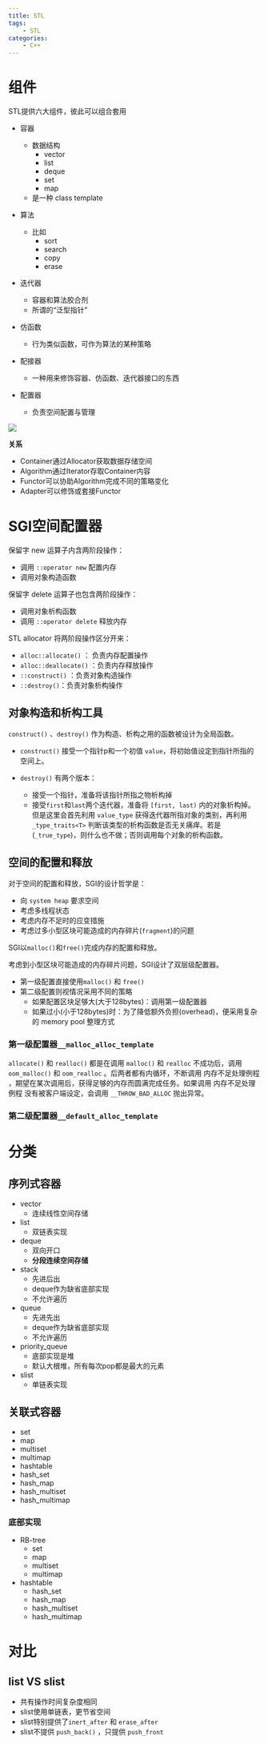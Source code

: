 ```yaml
---
title: STL
tags:
	- STL
categories:
	- C++
---
```


# 组件

STL提供六大组件，彼此可以组合套用

- 容器
  - 数据结构
    - vector
    - list
    - deque
    - set
    - map
  - 是一种 class template
- 算法
  - 比如
    - sort
    - search
    - copy
    - erase
- 迭代器
  - 容器和算法胶合剂
  - 所谓的“泛型指针”

- 仿函数
  - 行为类似函数，可作为算法的某种策略
- 配接器
  - 一种用来修饰容器、仿函数、迭代器接口的东西
- 配置器
  - 负责空间配置与管理

![](imgs/STL01.jpg)

**关系**

- Container通过Allocator获取数据存储空间
- Algorithm通过Iterator存取Container内容
- Functor可以协助Algorithm完成不同的策略变化
- Adapter可以修饰或套接Functor

# SGI空间配置器

保留字 new 运算子内含两阶段操作：

- 调用 `::operator new` 配置内存
- 调用对象构造函数

保留字 delete 运算子也包含两阶段操作：

- 调用对象析构函数
- 调用 `::operator delete` 释放内存

STL allocator 将两阶段操作区分开来：

- `alloc::allocate()` ： 负责内存配置操作
- `alloc::deallocate()` ：负责内存释放操作
- `::construct()` ：负责对象构造操作
- `::destroy()`：负责对象析构操作

## 对象构造和析构工具

`construct()` 、`destroy()` 作为构造、析构之用的函数被设计为全局函数。

- `construct()` 接受一个指针p和一个初值 `value`，将初始值设定到指针所指的空间上。

- `destroy()` 有两个版本：
  - 接受一个指针，准备将该指针所指之物析构掉
  - 接受`first`和`last`两个迭代器，准备将 `[first, last)` 内的对象析构掉。但是这里会首先利用 `value_type` 获得迭代器所指对象的类别，再利用 `_type_traits<T>` 判断该类型的析构函数是否无关痛痒。若是(`_true_type`)，则什么也不做；否则调用每个对象的析构函数。

## 空间的配置和释放

对于空间的配置和释放，SGI的设计哲学是：

- 向 `system heap` 要求空间
- 考虑多线程状态
- 考虑内存不足时的应变措施
- 考虑过多小型区块可能造成的内存碎片(`fragment`)的问题

SGI以`malloc()`和`free()`完成内存的配置和释放。

考虑到小型区块可能造成的内存碎片问题，SGI设计了双层级配置器。

- 第一级配置直接使用`malloc()` 和 `free()`
- 第二级配置则视情况采用不同的策略
  - 如果配置区块足够大(大于128bytes)：调用第一级配置器
  - 如果过小(小于128bytes)时：为了降低额外负担(overhead)，便采用复杂的 memory pool 整理方式

### 第一级配置器`__malloc_alloc_template`

`allocate()` 和 `realloc()` 都是在调用 `malloc()` 和 `realloc` 不成功后，调用 `oom_malloc()` 和 `oom_realloc` 。后两者都有内循环，不断调用 内存不足处理例程 ，期望在某次调用后，获得足够的内存而圆满完成任务。如果调用 内存不足处理例程 没有被客户端设定，会调用 `__THROW_BAD_ALLOC` 抛出异常。

### 第二级配置器`__default_alloc_template`

# 分类

## 序列式容器

- vector
  - 连续线性空间存储
- list
  - 双链表实现
- deque
  - 双向开口
  - **分段连续空间存储**
- stack
  - 先进后出
  - deque作为缺省底部实现
  - 不允许遍历
- queue
  - 先进先出
  - deque作为缺省底部实现
  - 不允许遍历
- priority_queue
  - 底部实现是堆
  - 默认大根堆，所有每次pop都是最大的元素
- slist
  - 单链表实现

## 关联式容器

- set
- map
- multiset
- multimap
- hashtable
- hash_set
- hash_map
- hash_multiset
- hash_multimap

### 底部实现

- RB-tree
  - set
  - map
  - multiset
  - multimap
- hashtable
  - hash_set
  - hash_map
  - hash_multiset
  - hash_multimap

# 对比

## list VS slist

- 共有操作时间复杂度相同
- slist使用单链表，更节省空间
- slist特别提供了`inert_after` 和 `erase_after`
- slist不提供 `push_back()` ，只提供 `push_front`